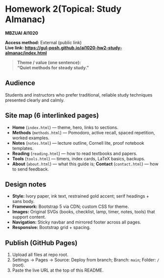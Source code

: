# Homework 2(Topical: Study Almanac)
**MBZUAI AI1020**

**Access method:** External (public link)  
**Live link:** **https://gul-posh.github.io/ai1020-hw2-study-almanac/index.html**

> **Theme / value (one sentence):**  
> **“Quiet methods for steady study.”**

## Audience
Students and instructors who prefer traditional, reliable study techniques presented clearly and calmly.

## Site map (6 interlinked pages)
- **Home** (`index.html`) — theme, hero, links to sections.
- **Methods** (`methods.html`) — Pomodoro, active recall, spaced repetition, worked examples.
- **Notes** (`notes.html`) — lecture outline, Cornell lite, proof notebook templates.
- **Reading** (`reading.html`) — how to read textbooks and papers.
- **Tools** (`tools.html`) — timers, index cards, LaTeX basics, backups.
- **About** (`about.html`) — what this guide is; **Contact** (`contact.html`) — how to send feedback.

## Design notes
- **Style:** Ivory paper, ink text, restrained gold accent; serif headings + sans body.
- **Framework:** Bootstrap 5 via CDN; custom CSS for theme.
- **Images:** Original SVGs (books, checklist, lamp, timer, notes, tools) that support content.
- **Navigation:** Sticky navbar and mirrored footer across all pages.
- **Responsive:** Bootstrap grid + spacing.

## Publish (GitHub Pages)
1) Upload all files at repo root.  
2) Settings → Pages → Source: Deploy from branch; Branch: `main`; Folder: `/` (root).  
3) Paste the live URL at the top of this README.
